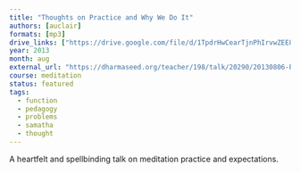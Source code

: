 ```yaml
---
title: "Thoughts on Practice and Why We Do It"
authors: [auclair]
formats: [mp3]
drive_links: ["https://drive.google.com/file/d/1TpdrHwCearTjnPhIrvwZEE82IuO4bou1/view?usp=drivesdk"]
year: 2013
month: aug
external_url: "https://dharmaseed.org/teacher/198/talk/20290/20130806-Pascal_Auclair-SR-thoughts_on_practice_and_why_we_do_it-20290.mp3"
course: meditation
status: featured
tags:
  - function
  - pedagogy
  - problems
  - samatha
  - thought
---
```


A heartfelt and spellbinding talk on meditation practice and expectations.
